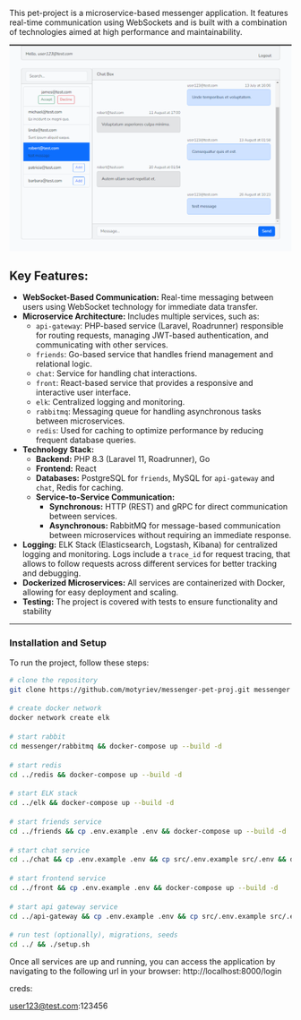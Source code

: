 This pet-project is a microservice-based messenger application. It features real-time communication using WebSockets and is built with a combination of technologies aimed at high performance and maintainability.

![Screenshot](/screenshot.png)

## Key Features:
- **WebSocket-Based Communication:** Real-time messaging between users using WebSocket technology for immediate data transfer.
- **Microservice Architecture:** Includes multiple services, such as:
  - `api-gateway`: PHP-based service (Laravel, Roadrunner) responsible for routing requests, managing JWT-based authentication, and communicating with other services.
  - `friends`: Go-based service that handles friend management and relational logic.
  - `chat`: Service for handling chat interactions.
  - `front`: React-based service that provides a responsive and interactive user interface.
  - `elk`: Centralized logging and monitoring.
  - `rabbitmq`: Messaging queue for handling asynchronous tasks between microservices.
  - `redis`: Used for caching to optimize performance by reducing frequent database queries.
- **Technology Stack:**
  - **Backend:** PHP 8.3 (Laravel 11, Roadrunner), Go
  - **Frontend:** React
  - **Databases:** PostgreSQL for `friends`, MySQL for `api-gateway` and `chat`, Redis for caching.
  - **Service-to-Service Communication:**
    - **Synchronous:** HTTP (REST) and gRPC for direct communication between services.
    - **Asynchronous:** RabbitMQ for message-based communication between microservices without requiring an immediate response.
- **Logging:** ELK Stack (Elasticsearch, Logstash, Kibana) for centralized logging and monitoring. Logs include a `trace_id` for request tracing, that allows to follow requests across different services for better tracking and debugging.
- **Dockerized Microservices:** All services are containerized with Docker, allowing for easy deployment and scaling.
- **Testing:** The project is covered with tests to ensure functionality and stability

---

### Installation and Setup

To run the project, follow these steps:

```bash
# clone the repository
git clone https://github.com/motyriev/messenger-pet-proj.git messenger

# create docker network
docker network create elk

# start rabbit
cd messenger/rabbitmq && docker-compose up --build -d

# start redis
cd ../redis && docker-compose up --build -d

# start ELK stack
cd ../elk && docker-compose up --build -d

# start friends service
cd ../friends && cp .env.example .env && docker-compose up --build -d

# start chat service
cd ../chat && cp .env.example .env && cp src/.env.example src/.env && docker-compose up --build -d

# start frontend service
cd ../front && cp .env.example .env && docker-compose up --build -d

# start api gateway service
cd ../api-gateway && cp .env.example .env && cp src/.env.example src/.env && docker-compose up --build -d 

# run test (optionally), migrations, seeds
cd ../ && ./setup.sh
```

Once all services are up and running, you can access the application by navigating to the following url in your browser:
http://localhost:8000/login

creds: 

user123@test.com:123456
